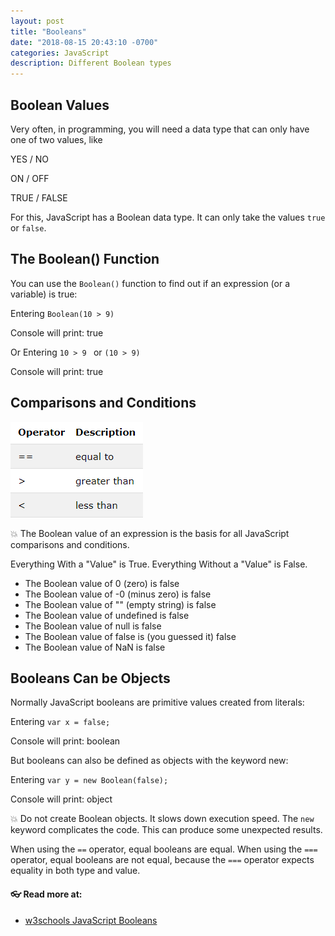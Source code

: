 ```yaml
---
layout: post
title: "Booleans"
date: "2018-08-15 20:43:10 -0700"
categories: JavaScript
description: Different Boolean types
---
```


## Boolean Values

Very often, in programming, you will need a data type that can only have one of two values, like

  YES / NO

  ON / OFF

  TRUE / FALSE

For this, JavaScript has a Boolean data type. It can only take the values `true` or `false`.

## The Boolean() Function

You can use the `Boolean()` function to find out if an expression (or a variable) is true:

Entering `Boolean(10 > 9) `

Console will print: true

Or Entering `10 > 9 ` or `(10 > 9)`

Console will print: true

## Comparisons and Conditions

![Boolean Comparisons](/pic/booleancompare.PNG)

💥 The Boolean value of an expression is the basis for all JavaScript comparisons and conditions.

Everything With a "Value" is True. Everything Without a "Value" is False.

  - The Boolean value of 0 (zero) is false
  - The Boolean value of -0 (minus zero) is false
  - The Boolean value of "" (empty string) is false
  - The Boolean value of undefined is false
  - The Boolean value of null is false
  - The Boolean value of false is (you guessed it) false
  - The Boolean value of NaN is false

## Booleans Can be Objects

Normally JavaScript booleans are primitive values created from literals:

Entering `var x = false;`

Console will print: boolean

But booleans can also be defined as objects with the keyword new:

Entering `var y = new Boolean(false);`

Console will print: object

💥 Do not create Boolean objects. It slows down execution speed. The `new` keyword complicates the code. This can produce some unexpected results.

When using the `==` operator, equal booleans are equal. When using the `===` operator, equal booleans are not equal, because the `===` operator expects equality in both type and value.

#### 👓 Read more at:

  - [w3schools JavaScript Booleans](https://www.w3schools.com/js/js_booleans.asp)

